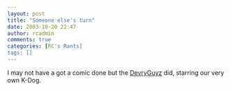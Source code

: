 ```yaml
---
layout: post
title: "Someone else's turn"
date: 2003-10-20 22:47
author: rcadmin
comments: true
categories: [RC's Rants]
tags: []
---
```

I may not have a got a comic done but the <a href=http://www.devryguyz.com/new/ep052.php>DevryGuyz</a> did, starring our very own K-Dog.

